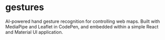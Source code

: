 # gestures

AI-powered hand gesture recognition for controlling web maps. Built with MediaPipe and Leaflet in CodePen, and embedded within a simple React and Material UI application.

